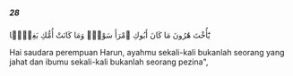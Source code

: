 ##### 28

<span class="ayah">يَٰٓأُخْتَ هَٰرُونَ مَا كَانَ أَبُوكِ ٱمْرَأَ سَوْءٍۢ وَمَا كَانَتْ أُمُّكِ بَغِيًّۭا</span>

<span class="ayah_translation">Hai saudara perempuan Harun, ayahmu sekali-kali bukanlah seorang yang jahat dan ibumu sekali-kali bukanlah seorang pezina",</span>
